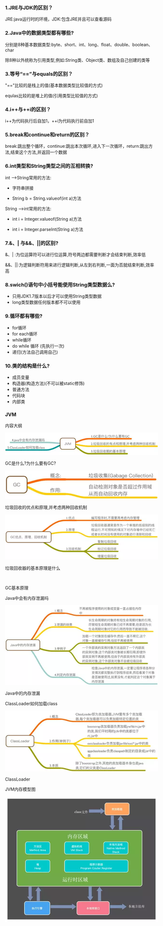 ### 1.JRE与JDK的区别？

JRE:java运行时的环境，JDK:包含JRE并且可以查看源码

### 2.Java中的数据类型都有哪些?

分别是8种基本数据类型:byte、short、int、long、float、double、boolean、char

除8种以外统称为引用类型,例如:String类、Object类、数组及自己创建的类等

### 3.等号“==”与equals的区别？

"=="比较的是栈上的值(基本数据类型比较值的方式)

equlas比较的是堆上的值(引用类型比较值的方式)

### 4.i++与++i的区别？

i++为代码执行后自加1，++i为代码执行前自加1

### 5.break和continue和return的区别？

break:跳出整个循环，continue:跳出本次循环,进入下一次循环，return:跳出方法,结束这个方法,并返回一个数据

### 6.int类型和String类型之间的互相转换?

int -->String常用的方法:

- 字符串拼接

- String b = String.valueof(int a)方法

String -->int常用的方法:

- int i = Integer.valueof(String a)方法

- int i = Integer.parseInt(String a)方法

### 7.&、| 与&&、||的区别?

&、| :为位运算符可以进行位运算,符号两边都需要判断才会结束判断,效率低

&&、||:为逻辑判断符用来进行逻辑判断,从左到右判断,一面为否就结束判断,效率高

### 8.swich()语句中小括号能使用String类型数据么?

- 只用JDK1.7版本以后才可以使用String类型数据
- long类型数据任何版本都不可以使用

### 9.循环都有哪些?

- for循环
- for each循环
- while循环
- do while 循环 (先执行一次)
- 递归(方法自己调用自己)

### 10.类的结构是什么?

- 成员变量
- 构造器(构造方法)(不可以被static修饰)
- 普通方法
- 代码块
- 内部类

### JVM

内容大纲

![img](img/jvm1)

GC是什么?为什么要有GC?

![img](img/jvm2)

垃圾回收的优点和原理,并考虑两种回收机制

![img](img/jvm3)

垃圾回收器的基本原理是什么

![img](data:image/gif;base64,iVBORw0KGgoAAAANSUhEUgAAAAEAAAABCAYAAAAfFcSJAAAADUlEQVQImWNgYGBgAAAABQABh6FO1AAAAABJRU5ErkJggg==)

GC基本原理

Java中会有内存泄漏吗

![img](img/jvm4)

Java中的内存泄漏

ClassLoader如何加载class

![img](img/jvm5)

ClassLoader

JVM内存模型图

![img](img/jvm6)